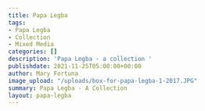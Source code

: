 ```yaml
---
title: Papa Legba
tags:
- Papa Legba
- Collection
- Mixed Media
categories: []
description: 'Papa Legba - a collection '
publishdate: 2021-11-25T05:00:00+00:00
author: Mary Fortuna
image_upload: "/uploads/box-for-papa-legba-1-2017.JPG"
summary: Papa Legba - A Collection
layout: papa-legba
---
```

